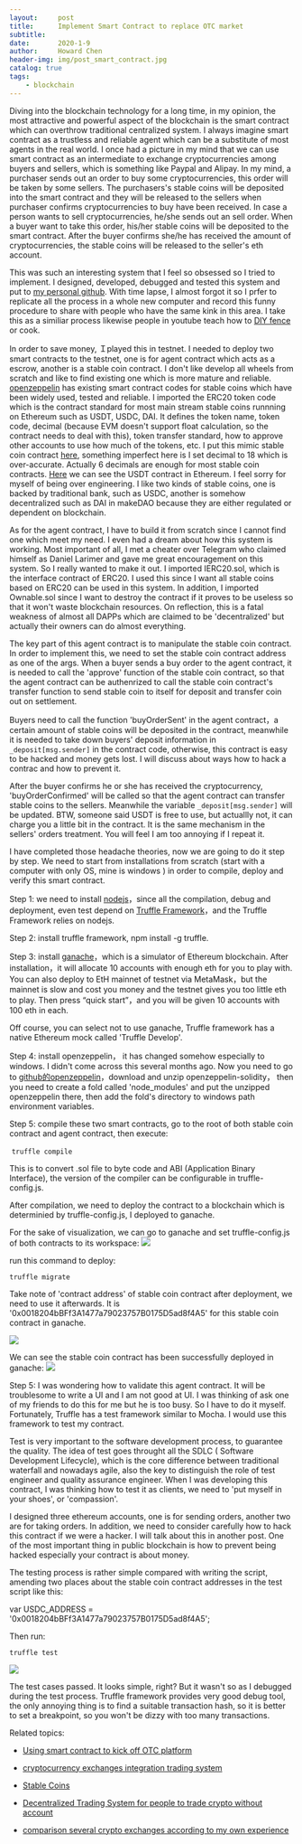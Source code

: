 ```yaml
---
layout:     post
title:      Implement Smart Contract to replace OTC market
subtitle:   
date:       2020-1-9
author:     Howard Chen
header-img: img/post_smart_contract.jpg
catalog: true
tags:
    - blockchain
---
```


Diving into the blockchain technology for a long time, in my opinion, the most attractive and powerful aspect of the blockchain is the smart contract which can overthrow traditional centralized system.  I always imagine smart contract as a trustless and reliable agent which can be a substitute of most agents in the real world.  I once had a picture in my mind that we can use smart contract as an intermediate to exchange cryptocurrencies among buyers and sellers, which is something like Paypal and Alipay. In my mind, a purchaser sends out an order to buy some cryptocurrencies, this order will be taken by some sellers. The purchasers's stable coins will be deposited into the smart contract and they will be released to the sellers when purchaser confirms cryptocurrencies to buy have been received.  In case a person wants to sell cryptocurrencies, he/she sends out an sell order. When a buyer want to take this order, his/her stable coins will be deposited to the smart contract. After the buyer confirms she/he has received the amount of cryptocurrencies, the stable coins will be released to the seller's eth account.




This was such an interesting system that I feel so obsessed so I tried to implement. I designed, developed, debugged and tested this system and put to [my personal github](https://github.com/chenlocus/decentralize_centralized_exchanges).  With time lapse, I almost forgot it so I prfer to replicate all the process in a whole new computer and record this funny procedure to share with people who have the same kink in this area.  I take this as a similiar process likewise people in youtube teach how to [DIY fence](http://livinginau.life/2020/01/06/%E7%BB%88%E4%BA%8E%E9%80%A0%E5%A5%BD%E4%BA%86fence/) or cook. 





In order to save money, Ｉplayed this in testnet. I needed to deploy two smart contracts to the testnet, one is for agent contract which acts as a escrow, another is a stable coin contract.  I don't like develop all wheels from scratch and like to find existing one which is more mature and reliable. [openzeppelin](https://github.com/OpenZeppelin/openzeppelin-contracts) has existing smart contract codes for stable coins which have been widely used, tested and reliable.  I imported the ERC20 token code which is the contract standard for most main stream stable coins runnning on Ethereum such as USDT, USDC, DAI. It defines the token name, token code, decimal (because EVM doesn't support float calculation, so the contract needs to deal with this), token transfer standard, how to approve other accounts to use how much of the tokens, etc. I put this mimic stable coin contract [here](https://github.com/chenlocus/usdc_mock/blob/master/contracts/Stabletoken.sol), something imperfect here is I set decimal to 18 which is over-accurate. Actually 6 decimals are enough for most stable coin contracts. [Here](https://etherscan.io/token/0xdac17f958d2ee523a2206206994597c13d831ec7#readContract) we can see the USDT contract in Ethereum.  I feel sorry for myself of being over engineering. I like two kinds of stable coins, one is backed by traditional bank, such as USDC, another is somehow decentralized such as DAI in makeDAO because they are either regulated or dependent on blockchain. 




As for the agent contract, I have to build it from scratch since I cannot find one which meet my need. I even had a dream about how this system is working. Most important of all, I met a cheater over Telegram who claimed himself as Daniel Larimer and gave me great encouragement on this system. So I really wanted to make it out.  I imported IERC20.sol, which is the interface contract of ERC20. I used this since I want all stable coins based on ERC20 can be used in this system. In addition, I imported Ownable.sol since I want to destroy the contract if it proves to be useless so that it won't waste blockchain resources.  On reflection, this is a fatal weakness of almost all DAPPs which are claimed to be 'decentralized' but actually their owners can do almost everything. 





The key part of this agent contract is to manipulate the stable coin contract. In order to implement this, we need to set the stable coin contract address as one of the args. When a buyer sends a buy order to the agent contract, it is needed to call the 'approve' function of the stable coin contract, so that the agent contract can be authenrized to call the stable coin contract's transfer function to send stable coin to itself for deposit and transfer coin out on settlement. 




Buyers need to call the function 'buyOrderSent' in the agent contract，a certain amount of stable coins will be deposited in the contract, meanwhile it is needed to take down buyers' deposit information in `_deposit[msg.sender]` in the contract code, otherwise, this contract is easy to be hacked and money gets lost. I will discuss about ways how to hack a contrac and how to prevent it. 



After the buyer confirms he or she has received the cryptocurrency, 'buyOrderConfirmed' will be called so that the agent contract can transfer stable coins to the sellers. Meanwhile the variable `_deposit[msg.sender]` will be updated. BTW, someone said USDT is free to use, but actuallly not, it can charge you a little bit in the contract. It is the same mechanism in the sellers' orders treatment. You will feel I am too annoying if I repeat it. 



I have completed those headache theories, now we are going to do it step by step. We need to start from installations from scratch (start with a computer with only OS, mine is windows ) in order to compile, deploy and verify this smart contract. 




Step 1: we need to install [nodejs](https://nodejs.org/en/)，since all the compilation, debug and deployment, even test depend on [Truffle Framework](https://www.trufflesuite.com/docs)，and the Truffle Framework relies on nodejs.



Step 2: install truffle framework, npm install -g truffle.


Step 3: install [ganache](https://www.trufflesuite.com/ganache)，which is a simulator of Ethereum blockchain. After installation，it will allocate 10 accounts with enough eth for you to play with. You can also deploy to EtH mainnet of testnet via MetaMask，but the mainnet is slow and cost you money and the testnet gives you too little eth to play. Then press “quick start”，and you will be given 10 accounts with 100 eth in each. 



Off course, you can select not to use ganache, Truffle framework has a native Ethereum mock called 'Truffle Develop'.



Step 4: install openzeppelin， it has changed somehow especially to windows. I didn't come across this several months ago. Now you need to go to [github的openzeppelin](https://github.com/OpenZeppelin/openzeppelin-contracts)，download and unzip openzeppelin-solidity， then you need to create a fold called 'node_modules' and put the unzipped openzeppelin there, then add the fold's directory to windows path environment variables.



Step 5: compile these two smart contracts, go to the root of both stable coin contract and agent contract, then execute:

​    `truffle compile`

This is to convert .sol file to byte code and ABI (Application Binary Interface), the version of the compiler can be configurable in truffle-config.js.


After compilation, we need to deploy the contract to a blockchain which is determinied by truffle-config.js, I deployed to ganache.


For the sake of visualization, we can go to ganache and set truffle-config.js of both contracts to its workspace: 
![](https://cdn.steemitimages.com/DQmckCpSZnwbJhXRe12L4iGUvwVYjBr3mjm6L8VzBXLYk3s/image.png)


run this command to deploy:

`truffle migrate`





Take note of 'contract address' of stable coin contract after deployment, we need to use it afterwards. It is '0x0018204bBFf3A1477a79023757B0175D5ad8f4A5' for this stable coin contract in ganache.

![](https://cdn.steemitimages.com/DQmQdsG9ZJhx26zJF3c6mLA734u4dUwn9e5Bkbwxz2toVru/image.png)


We can see the stable coin contract has been successfully deployed in ganache:
![](https://cdn.steemitimages.com/DQmcGHVR9tnnJ4Emri37btqaJ2uC3V8KcGsU7tBA1StGu2o/image.png)



Step 5: I was wondering how to validate this agent contract. It will be troublesome to write a UI and I am not good at UI. I was thinking of ask one of my friends to do this for me but he is too busy. So I have to do it myself. Fortunately, Truffle has a test framework similar to Mocha. I would use this framework to test my contract.



Test is very important to the software development process, to guarantee the quality. The idea of test goes throught all the SDLC ( Software Development Lifecycle), which is the core difference between traditional waterfall and nowadays agile, also the key to distinguish the role of test engineer and quality assurance engineer. When I was developing this contract, I was thinking how to test it as clients, we need to 'put myself in your shoes', or 'compassion'. 


I designed three ethereum accounts, one is for sending orders, another two are for taking orders. In addition, we need to consider carefully how to hack this contract if we were a hacker. I will talk about this in another post. One of the most important thing in public blockchain is how to prevent being hacked especially your contract is about money.



The testing process is rather simple compared with writing the script, amending two places about the stable coin contract addresses in the test script like this: 

var USDC_ADDRESS = '0x0018204bBFf3A1477a79023757B0175D5ad8f4A5';


Then run:

`truffle test`

![](https://cdn.steemitimages.com/DQmPCeWY2WoNSxcda8G7LKYHhFvuUAEUR5g1Bk71DWKXvJ3/image.png)


The test cases passed. It looks simple, right? But it wasn't so as I debugged during the test process. Truffle framework provides very good debug tool, the only annoying thing is to find a suitable transaction hash, so it is better to set a breakpoint, so you won't be dizzy with too many transactions.



Related topics:


- [Using smart contract to kick off OTC platform](http://engineerman.club/2018/12/30/Using-smart-contract-to-kick-off-OTC-platform/)

- [cryptocurrency exchanges integration trading system](http://engineerman.club/2018/12/06/cryptocurrency-exchanges-integration-trading-system/)

- [Stable Coins](http://engineerman.club/2018/12/06/Stable-Coins/)

- [Decentralized Trading System for people to trade crypto without account](http://engineerman.club/2018/12/06/Decentralized-Trading-System-for-people-to-trade-crypto-without-account/)

- [comparison several crypto exchanges according to my own experience](http://engineerman.club/2017/12/05/comparison-several-crypto-exchanges-according-to-my-own-experience/)





